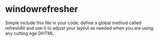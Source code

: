 # windowrefresher

Simple include this file in your code, define a global method called refreshAll and use it to adjust your layout as needed when you are using any cutting ege DHTML
